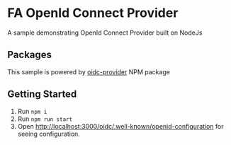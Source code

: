 # FA OpenId Connect Provider

A sample demonstrating OpenId Connect Provider built on NodeJs

## Packages

This sample is powered by [oidc-provider](https://www.npmjs.com/package/oidc-provider) NPM package

## Getting Started

1. Run `npm i`
2. Run `npm run start`
3. Open [http://localhost:3000/oidc/.well-known/openid-configuration](http://localhost:3000/oidc/.well-known/openid-configuration) for seeing configuration.

